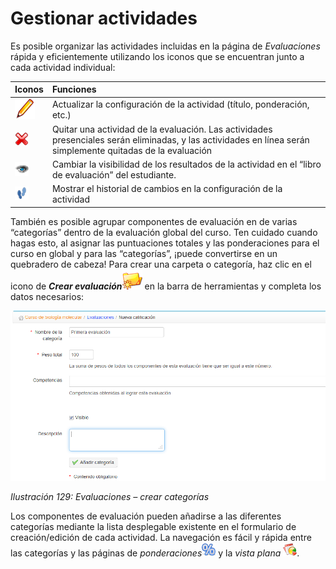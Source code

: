 # Gestionar actividades

Es posible organizar las actividades incluidas en la página de _Evaluaciones_ rápida y eficientemente utilizando los iconos que se encuentran junto a cada actividad individual:

| Iconos | Funciones |
| :--- | :--- |
| ![](../../.gitbook/assets/graphics202%20%282%29.png) | Actualizar la configuración de la actividad \(título, ponderación, etc.\) |
| ![](../../.gitbook/assets/graphics203%20%282%29.png) | Quitar una actividad de la evaluación. Las actividades presenciales serán eliminadas, y las actividades en línea serán simplemente quitadas de la evaluación |
| ![](../../.gitbook/assets/graphics204%20%282%29.png) | Cambiar la visibilidad de los resultados de la actividad en el “libro de evaluación” del estudiante. |
| ![](../../.gitbook/assets/images145%20%285%29.png) | Mostrar el historial de cambios en la configuración de la actividad |

También es posible agrupar componentes de evaluación en de varias “categorías” dentro de la evaluación global del curso. Ten cuidado cuando hagas esto, al asignar las puntuaciones totales y las ponderaciones para el curso en global y para las “categorías”, ¡puede convertirse en un quebradero de cabeza! Para crear una carpeta o categoría, haz clic en el icono de _**Crear evaluación**_![](../../.gitbook/assets/graphics205%20%282%29.png) en la barra de herramientas y completa los datos necesarios:

![](../../.gitbook/assets/graficos111%20%282%29.png)

_Ilustración 129: Evaluaciones – crear categorías_

Los componentes de evaluación pueden añadirse a las diferentes categorías mediante la lista desplegable existente en el formulario de creación/edición de cada actividad. La navegación es fácil y rápida entre las categorías y las páginas de _ponderaciones_![](../../.gitbook/assets/graphics207%20%282%29.png) y la _vista plana_ ![](../../.gitbook/assets/graphics206%20%282%29.png).

